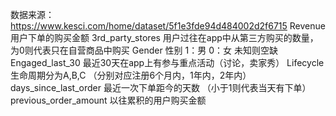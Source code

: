 数据来源：https://www.kesci.com/home/dataset/5f1e3fde94d484002d2f6715
Revenue 用户下单的购买金额
3rd_party_stores 用户过往在app中从第三方购买的数量，为0则代表只在自营商品中购买
Gender 性别 1：男 0：女 未知则空缺
Engaged_last_30 最近30天在app上有参与重点活动（讨论，卖家秀）
Lifecycle 生命周期分为A,B,C （分别对应注册6个月内，1年内，2年内）
days_since_last_order 最近一次下单距今的天数 （小于1则代表当天有下单）
previous_order_amount 以往累积的用户购买金额

